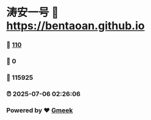 # 涛安一号 :link: https://bentaoan.github.io 
### :page_facing_up: [110](https://bentaoan.github.io/tag.html) 
### :speech_balloon: 0 
### :hibiscus: 115925 
### :alarm_clock: 2025-07-06 02:26:06 
### Powered by :heart: [Gmeek](https://github.com/Meekdai/Gmeek)
